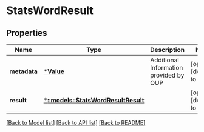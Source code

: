 # StatsWordResult

## Properties
Name | Type | Description | Notes
------------ | ------------- | ------------- | -------------
**metadata** | [***Value**](Value.md) | Additional Information provided by OUP | [optional] [default to null]
**result** | [***::models::StatsWordResultResult**](StatsWordResult_result.md) |  | [optional] [default to null]

[[Back to Model list]](../README.md#documentation-for-models) [[Back to API list]](../README.md#documentation-for-api-endpoints) [[Back to README]](../README.md)


